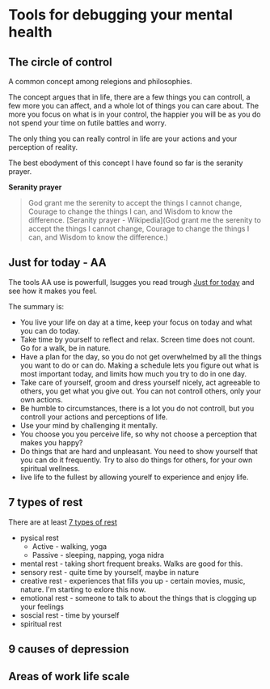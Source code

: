 # Tools for debugging your mental health

## The circle of control

A common concept among relegions and philosophies.

The concept argues that in life, there are a few things you can controll, a few more you can affect, and a whole lot of things you can care about. The more you focus on what is in your control, the happier you will be as you do not spend your time on futile battles and worry.

The only thing you can really control in life are your actions and your perception of reality. 

The best ebodyment of this concept I have found so far is the seranity prayer.

**Seranity prayer**
>God grant me the serenity to accept the things I cannot change,
>Courage to change the things I can,
>and Wisdom to know the difference.
> [Seranity prayer - Wikipedia](God grant me the serenity to accept the things I cannot change,
Courage to change the things I can,
and Wisdom to know the difference.)


## Just for today - AA
The tools AA use is powerfull, Isugges you read trough [Just for today](https://www.foodaddicts.org/documents/just-for-today-card) and see how it makes you feel. 

The summary is:
- You live your life on day at a time, keep your focus on today and what you can do today.
- Take time by yourself to reflect and relax. Screen time does not count. Go for a walk, be in nature.
- Have a plan for the day, so you do not get overwhelmed by all the things you want to do or can do. Making a schedule lets you figure out what is most important today, and limits how much you try to do in one day.
- Take care of yourself, groom and dress yourself nicely, act agreeable to others, you get what you give out. You can not controll others, only your own actions.
- Be humble to circumstances, there is a lot you do not controll, but you controll your actions and perceptions of life.
- Use your mind by challenging it mentally.
- You choose you you perceive life, so why not choose a perception that makes you happy?
- Do things that are hard and unpleasant. You need to show yourself that you can do it frequently. Try to also do things for others, for your own spiritual wellness.
- live life to the fullest by allowing yourelf to experience and enjoy life.

## 7 types of rest

There are at least [7 types of rest](https://ideas.ted.com/the-7-types-of-rest-that-every-person-needs/)

- pysical rest
   - Active - walking, yoga
   - Passive - sleeping, napping, yoga nidra
- mental rest - taking short frequent breaks. Walks are good for this.
- sensory rest - quite time by yourself, maybe in nature
- creative rest - experiences that fills you up - certain movies, music, nature. I'm starting to exlore this now.
- emotional rest - someone to talk to about the things that is clogging up your feelings
- soscial rest - time by yourself
- spiritual rest

## 9 causes of depression

## Areas of work life scale
